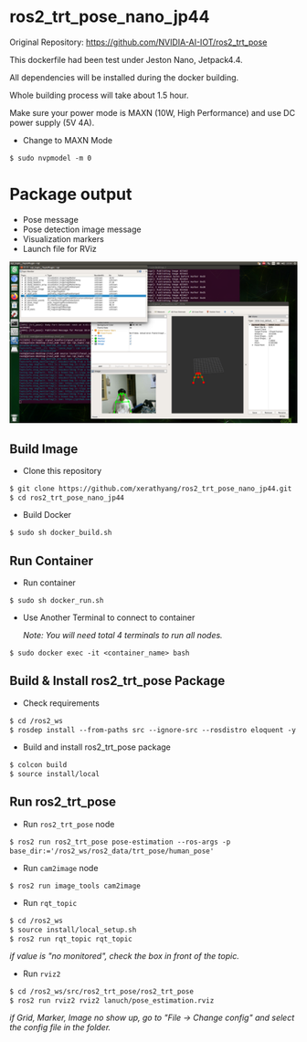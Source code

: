 # ros2_trt_pose_nano_jp44
Original Repository: https://github.com/NVIDIA-AI-IOT/ros2_trt_pose

This dockerfile had been test under Jeston Nano, Jetpack4.4.

All dependencies will be installed during the docker building.

Whole building process will take about 1.5 hour.

Make sure your power mode is MAXN (10W, High Performance) and use DC power supply (5V 4A).

- Change to MAXN Mode

```
$ sudo nvpmodel -m 0
```

# Package output
- Pose message
- Pose detection image message
- Visualization markers
- Launch file for RViz

![alt text](images/output.png "Output")

## Build Image

- Clone this repository

```
$ git clone https://github.com/xerathyang/ros2_trt_pose_nano_jp44.git
$ cd ros2_trt_pose_nano_jp44
```

- Build Docker

```
$ sudo sh docker_build.sh
```

## Run Container

- Run container

```
$ sudo sh docker_run.sh
```

- Use Another Terminal to connect to container
  
  *Note: You will need total 4 terminals to run all nodes.*

```
$ sudo docker exec -it <container_name> bash
```

## Build & Install ros2_trt_pose Package

- Check requirements

```
$ cd /ros2_ws
$ rosdep install --from-paths src --ignore-src --rosdistro eloquent -y
```

- Build and install ros2_trt_pose package

```
$ colcon build
$ source install/local
```

## Run ros2_trt_pose

- Run ```ros2_trt_pose``` node

```
$ ros2 run ros2_trt_pose pose-estimation --ros-args -p base_dir:='/ros2_ws/ros2_data/trt_pose/human_pose'
```

- Run ```cam2image``` node

```
$ ros2 run image_tools cam2image
```

- Run ```rqt_topic```

```
$ cd /ros2_ws
$ source install/local_setup.sh
$ ros2 run rqt_topic rqt_topic
```

*if value is "no monitored", check the box in front of the topic.*

- Run ```rviz2```

```
$ cd /ros2_ws/src/ros2_trt_pose/ros2_trt_pose
$ ros2 run rviz2 rviz2 lanuch/pose_estimation.rviz
```

*if Grid, Marker, Image no show up, go to "File -> Change config" and select the config file in the folder.*
